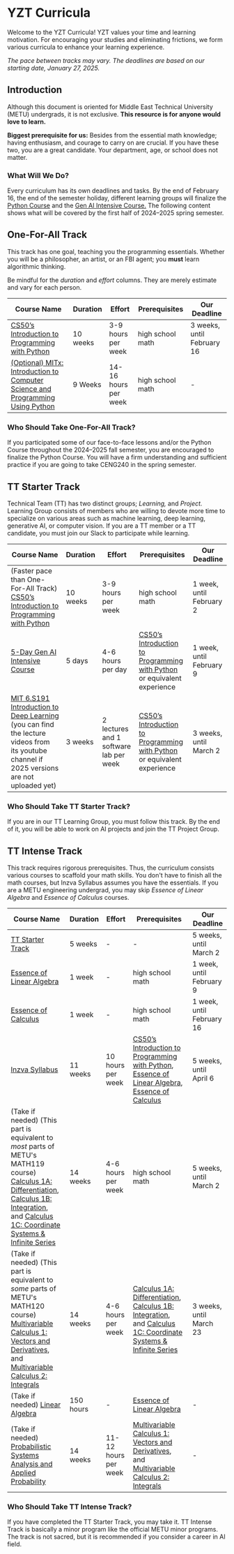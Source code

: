 # YZT Curricula

Welcome to the YZT Curricula! YZT values your time and learning motivation. For encouraging your studies and eliminating frictions, we form various curricula to enhance your learning experience.

_The pace between tracks may vary. The deadlines are based on our starting date, January 27, 2025._

## Introduction

Although this document is oriented for Middle East Technical University (METU) undergrads, it is not exclusive. **This resource is for anyone would love to learn.**

**Biggest prerequisite for us:** Besides from the essential math knowledge; having enthusiasm, and courage to carry on are crucial. If you have these two, you are a great candidate. Your department, age, or school does not matter.

### What Will We Do?

Every curriculum has its own deadlines and tasks. 
By the end of February 16, the end of the semester holiday, different learning groups will finalize the [Python Course](cs50.harvard.edu/python) and the [Gen AI Intensive Course.](https://www.kaggle.com/learn-guide/5-day-genai) The following content shows what will be covered by the first half of 2024–2025 spring semester.

## One-For-All Track

This track has one goal, teaching you the programming essentials. Whether you will be a philosopher, an artist, or an FBI agent; you **must** learn algorithmic thinking.

Be mindful for the _duration_ and _effort_ columns. They are merely estimate and vary for each person.

| Course Name | Duration | Effort | Prerequisites | Our Deadline |
|-------------|----------|--------|---------------|--------------|
| [CS50’s Introduction to Programming with Python](https://cs50.harvard.edu/python) | 10 weeks | 3-9 hours per week | high school math | 3 weeks, until February 16 |
| [(Optional) MITx: Introduction to Computer Science and Programming Using Python](https://www.edx.org/learn/computer-science/massachusetts-institute-of-technology-introduction-to-computer-science-and-programming-using-python) | 9 Weeks | 14-16 hours per week | high school math | - |

### Who Should Take One-For-All Track?

If you participated some of our face-to-face lessons and/or the Python Course throughout the 2024–2025 fall semester, you are encouraged to finalize the Python Course. You will have a firm understanding and sufficient practice if you are going to take CENG240 in the spring semester.

## TT Starter Track

Technical Team (TT) has two distinct groups; _Learning,_ and _Project._ Learning Group consists of members who are willing to devote more time to specialize on various areas such as machine learning, deep learning, generative AI, or computer vision. If you are a TT member or a TT candidate, you must join our Slack to participate while learning.

| Course Name | Duration | Effort | Prerequisites | Our Deadline |
|-------------|----------|--------|---------------|--------------|
| (Faster pace than One-For-All Track) [CS50’s Introduction to Programming with Python](https://cs50.harvard.edu/python) | 10 weeks | 3-9 hours per week | high school math | 1 week, until February 2 |
| [5-Day Gen AI Intensive Course](https://www.kaggle.com/learn-guide/5-day-genai) | 5 days | 4-6 hours per day | [CS50’s Introduction to Programming with Python](https://cs50.harvard.edu/python) or equivalent experience | 1 week, until February 9 |
| [MIT 6.S191 Introduction to Deep Learning](https://introtodeeplearning.com/) (you can find the lecture videos from its youtube channel if 2025 versions are not uploaded yet) | 3 weeks | 2 lectures and 1 software lab per week | [CS50’s Introduction to Programming with Python](https://cs50.harvard.edu/python) or equivalent experience | 3 weeks, until March 2 |

### Who Should Take TT Starter Track?
If you are in our TT Learning Group, you must follow this track. By the end of it, you will be able to work on AI projects and join the TT Project Group.

## TT Intense Track

This track requires rigorous prerequisites. Thus, the curriculum consists various courses to scaffold your math skills. You don't have to finish all the math courses, but Inzva Syllabus assumes you have the essentials. If you are a METU engineering undergrad, you may skip _Essence of Linear Algebra_ and _Essence of Calculus_ courses.

| Course Name | Duration | Effort | Prerequisites | Our Deadline |
|-------------|----------|--------|---------------|--------------|
| [TT Starter Track](#tt-starter-track) | 5 weeks | - | - | 5 weeks, until March 2 |
| [Essence of Linear Algebra](https://www.youtube.com/playlist?list=PLZHQObOWTQDPD3MizzM2xVFitgF8hE_ab) | 1 week | - | high school math | 1 week, until February 9 |
| [Essence of Calculus](https://www.youtube.com/playlist?list=PLZHQObOWTQDMsr9K-rj53DwVRMYO3t5Yr) | 1 week | - | high school math | 1 week, until February 16 |
| [Inzva Syllabus](https://github.com/inzva/inzva-DLSG) | 11 weeks | 10 hours per week | [CS50’s Introduction to Programming with Python](https://cs50.harvard.edu/python), [Essence of Linear Algebra](https://www.youtube.com/playlist?list=PLZHQObOWTQDPD3MizzM2xVFitgF8hE_ab), [Essence of Calculus](https://www.youtube.com/playlist?list=PLZHQObOWTQDMsr9K-rj53DwVRMYO3t5Yr) | 5 weeks, until April 6 |
| (Take if needed) (This part is equivalent to _most_ parts of METU's MATH119 course)<br>[Calculus 1A: Differentiation](https://mitxonline.mit.edu/courses/course-v1:MITxT+18.01.1x/),<br>[Calculus 1B: Integration](https://mitxonline.mit.edu/courses/course-v1:MITxT+18.01.2x/),<br>and [Calculus 1C: Coordinate Systems & Infinite Series](https://mitxonline.mit.edu/courses/course-v1:MITxT+18.01.3x/) | 14 weeks | 4-6 hours per week | high school math | 5 weeks, until March 2 |
| (Take if needed) (This part is equivalent to _some_ parts of METU's MATH120 course)<br>[Multivariable Calculus 1: Vectors and Derivatives](https://mitxonline.mit.edu/courses/course-v1:MITxT+18.02.1x/),<br>and [Multivariable Calculus 2: Integrals](https://mitxonline.mit.edu/courses/course-v1:MITxT+18.02.2x/) | 14 weeks | 4-6 hours per week | [Calculus 1A: Differentiation](https://mitxonline.mit.edu/courses/course-v1:MITxT+18.01.1x/),<br>[Calculus 1B: Integration](https://mitxonline.mit.edu/courses/course-v1:MITxT+18.01.2x/),<br>and [Calculus 1C: Coordinate Systems & Infinite Series](https://mitxonline.mit.edu/courses/course-v1:MITxT+18.01.3x/) | 3 weeks, until March 23 |
| (Take if needed) [Linear Algebra](https://ocw.mit.edu/courses/18-06sc-linear-algebra-fall-2011/) | 150 hours | - | [Essence of Linear Algebra](https://www.youtube.com/playlist?list=PLZHQObOWTQDPD3MizzM2xVFitgF8hE_ab) | - |
| (Take if needed) [Probabilistic Systems Analysis and Applied Probability](https://ocw.mit.edu/courses/6-041sc-probabilistic-systems-analysis-and-applied-probability-fall-2013/) | 14 weeks | 11-12 hours per week | [Multivariable Calculus 1: Vectors and Derivatives](https://mitxonline.mit.edu/courses/course-v1:MITxT+18.02.1x/),<br>and [Multivariable Calculus 2: Integrals](https://mitxonline.mit.edu/courses/course-v1:MITxT+18.02.2x/) | - |

### Who Should Take TT Intense Track?

If you have completed the TT Starter Track, you may take it. TT Intense Track is basically a minor program like the official METU minor programs. The track is not sacred, but it is recommended if you consider a career in AI field.
